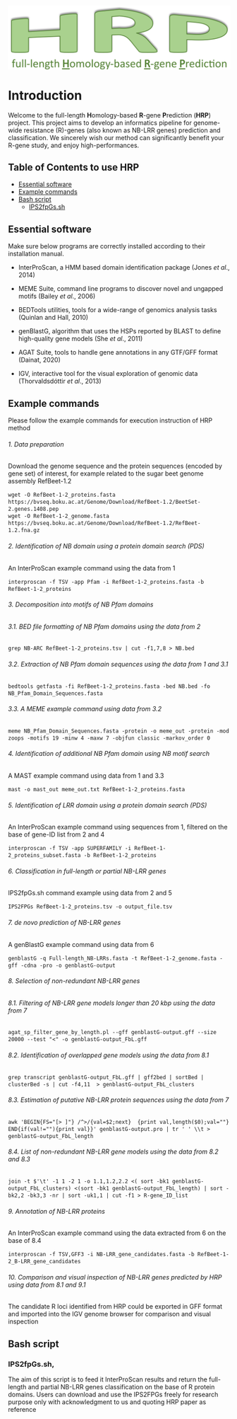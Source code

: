 ![logo.png](https://github.com/AndolfoG/HRP/blob/main/LOGO.png)


# Introduction
Welcome to the full-length **H**omology-based **R**-gene **P**rediction (**HRP**) project.
This project aims to develop an informatics pipeline for genome-wide resistance (R)-genes (also known as NB-LRR genes) prediction and classification.
We sincerely wish our method can significantly benefit your R-gene study, and enjoy high-performances.


## Table of Contents to use HRP
- [Essential software](#software)
- [Example commands](#commands)
- [Bash script](#script)
	- [IPS2fpGs.sh](#b-script)



## <a name="software"></a>Essential software
Make sure below programs are correctly installed according to their installation manual.

- InterProScan, a HMM based domain identification package (Jones *et al*., 2014)

- MEME Suite, command line programs to discover novel and ungapped motifs (Bailey *et al*., 2006)

- BEDTools utilities, tools for a wide-range of genomics analysis tasks (Quinlan and Hall, 2010)

- genBlastG, algorithm that uses the HSPs reported by BLAST to define high-quality gene models (She *et al*., 2011)

- AGAT Suite, tools to handle gene annotations in any GTF/GFF format (Dainat, 2020)

- IGV, interactive tool for the visual exploration of genomic data (Thorvaldsdóttir *et al*., 2013)

	
## <a name="commands"></a>Example commands
Please follow the example commands for execution instruction of HRP method

###### 1. Data preparation
Download the genome sequence and the protein sequences (encoded by gene set) of interest, for example related to the sugar beet genome assembly RefBeet-1.2
			
			
	wget -O RefBeet-1-2_proteins.fasta https://bvseq.boku.ac.at/Genome/Download/RefBeet-1.2/BeetSet-2.genes.1408.pep
	wget -O RefBeet-1-2_genome.fasta https://bvseq.boku.ac.at/Genome/Download/RefBeet-1.2/RefBeet-1.2.fna.gz


###### 2. Identification of NB domain using a protein domain search (PDS)
An InterProScan example command using the data from 1
			
			
	interproscan -f TSV -app Pfam -i RefBeet-1-2_proteins.fasta -b RefBeet-1-2_proteins	


###### 3. Decomposition into motifs of NB Pfam domains
###### 3.1. BED file formatting of NB Pfam domains using the data from 2


	grep NB-ARC RefBeet-1-2_proteins.tsv | cut -f1,7,8 > NB.bed


###### 3.2. Extraction of NB Pfam domain sequences using the data from 1 and 3.1
			
		
	bedtools getfasta -fi RefBeet-1-2_proteins.fasta -bed NB.bed -fo NB_Pfam_Domain_Sequences.fasta


###### 3.3. A MEME example command using data from 3.2
			
			
	meme NB_Pfam_Domain_Sequences.fasta -protein -o meme_out -protein -mod zoops -motifs 19 -minw 4 -maxw 7 -objfun classic -markov_order 0


###### 4. Identification of additional NB Pfam domain using NB motif search
A MAST example command using data from 1 and 3.3
			
			
	mast -o mast_out meme_out.txt RefBeet-1-2_proteins.fasta

	
###### 5. Identification of LRR domain using a protein domain search (PDS)
An InterProScan example command using sequences from 1, filtered on the base of gene-ID list from 2 and 4
			
			
	interproscan -f TSV -app SUPERFAMILY -i RefBeet-1-2_proteins_subset.fasta -b RefBeet-1-2_proteins	
	

###### 6. Classification in full-length or partial NB-LRR genes
IPS2fpGs.sh command example using data from 2 and 5
			
			
	IPS2FPGs RefBeet-1-2_proteins.tsv -o output_file.tsv


###### 7. de novo prediction of NB-LRR genes
A genBlastG example command using data from 6
			
			
	genblastG -q Full-length_NB-LRRs.fasta -t RefBeet-1-2_genome.fasta -gff -cdna -pro -o genblastG-output


###### 8. Selection of non-redundant NB-LRR genes
###### 8.1. Filtering of NB-LRR gene models longer than 20 kbp using the data from 7

	
	agat_sp_filter_gene_by_length.pl --gff genblastG-output.gff --size 20000 --test "<" -o genblastG-output_FbL.gff
			

###### 8.2. Identification of overlapped gene models using the data from 8.1


	grep transcript genblastG-output_FbL.gff | gff2bed | sortBed | clusterBed -s | cut -f4,11  > genblastG-output_FbL_clusters


###### 8.3. Estimation of putative NB-LRR protein sequences using the data from 7
	
	
	awk 'BEGIN{FS="[> ]"} /^>/{val=$2;next}  {print val,length($0);val=""} END{if(val!=""){print val}}' genblastG-output.pro | tr ' ' \\t > genblastG-output_FbL_length


###### 8.4.  List of non-redundant NB-LRR gene models using the data from 8.2 and 8.3
	
	
	join -t $'\t' -1 1 -2 1 -o 1.1,1.2,2.2 <( sort -bk1 genblastG-output_FbL_clusters) <(sort -bk1 genblastG-output_FbL_length) | sort -bk2,2 -bk3,3 -nr | sort -uk1,1 | cut -f1 > R-gene_ID_list


###### 9. Annotation of NB-LRR proteins
An InterProScan example command using the data extracted from 6 on the base of 8.4
	
	
	interproscan -f TSV,GFF3 -i NB-LRR_gene_candidates.fasta -b RefBeet-1-2_B-LRR_gene_candidates


###### 10. Comparison and visual inspection of NB-LRR genes predicted by HRP using data from 8.1 and 9.1
The candidate R loci identified from HRP could be exported in GFF format and imported into the IGV genome browser for comparison and visual inspection


## <a name="script"></a>Bash script
### <a name="bscript"></a>IPS2fpGs.sh,
The aim of this script is to feed it InterProScan results and return the full-length and partial NB-LRR genes classification on the base of R protein domains. Users can download and use the IPS2FPGs freely for research purpose only with acknowledgment to us and quoting HRP paper as reference

	
